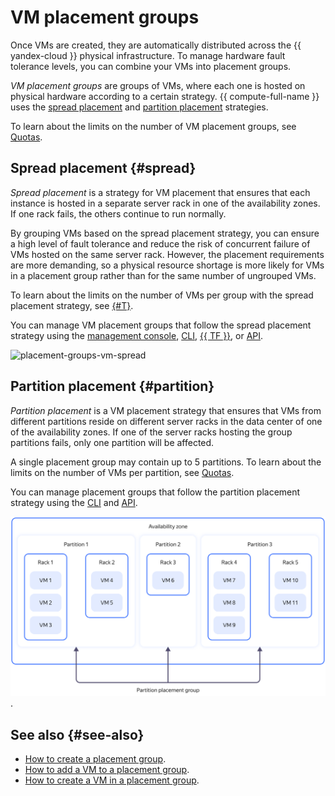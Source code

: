 # VM placement groups

Once VMs are created, they are automatically distributed across the {{ yandex-cloud }} physical infrastructure. To manage hardware fault tolerance levels, you can combine your VMs into placement groups.

_VM placement groups_ are groups of VMs, where each one is hosted on physical hardware according to a certain strategy. {{ compute-full-name }} uses the [spread placement](#spread) and [partition placement](#partition) strategies.

To learn about the limits on the number of VM placement groups, see [Quotas](../concepts/limits.md#compute-quotas).

## Spread placement {#spread}

_Spread placement_ is a strategy for VM placement that ensures that each instance is hosted in a separate server rack in one of the availability zones. If one rack fails, the others continue to run normally.

By grouping VMs based on the spread placement strategy, you can ensure a high level of fault tolerance and reduce the risk of concurrent failure of VMs hosted on the same server rack. However, the placement requirements are more demanding, so a physical resource shortage is more likely for VMs in a placement group rather than for the same number of ungrouped VMs.

To learn about the limits on the number of VMs per group with the spread placement strategy, see [{#T}](../concepts/limits.md#compute-limits-vm).

You can manage VM placement groups that follow the spread placement strategy using the [management console](../../console/), [CLI](../../cli/quickstart.md), [{{ TF }}](../../tutorials/infrastructure-management/terraform-quickstart.md), or [API](../api-ref/).

![placement-groups-vm-spread](../../_assets/compute/placement-groups-vm-spread.svg)

## Partition placement {#partition}

_Partition placement_ is a VM placement strategy that ensures that VMs from different partitions reside on different server racks in the data center of one of the availability zones. If one of the server racks hosting the group partitions fails, only one partition will be affected.

A single placement group may contain up to 5 partitions. To learn about the limits on the number of VMs per partition, see [Quotas](../concepts/limits.md#compute-quotas).

You can manage placement groups that follow the partition placement strategy using the [CLI](../../cli/quickstart.md) and [API](../api-ref/).

![placement-groups-vm-partition](../../_assets/compute/placement-groups-vm-partition.svg).

## See also {#see-also}

* [How to create a placement group](../operations/placement-groups/create.md).
* [How to add a VM to a placement group](../operations/placement-groups/add-vm.md).
* [How to create a VM in a placement group](../operations/placement-groups/create-vm-in-pg.md).